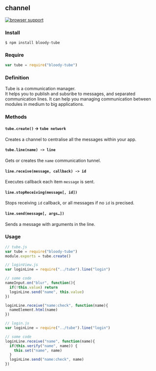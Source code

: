 ## channel

[![browser support](https://ci.testling.com/bloodyowl/tube.png)](https://ci.testling.com/bloodyowl/tube)

### Install 

```
$ npm install bloody-tube
```

### Require

```javascript
var tube = require("bloody-tube")
```

### Definition 

Tube is a communication manager.  
It helps you to publish and subsribe to messages, and separated communication lines. 
It can help you managing communication between modules in medium to big applications. 

### Methods

#### `tube.create()` -> `tube network`

Creates a channel to centralise all the messages within your app. 

#### `tube.line(name) -> line` 

Gets or creates the `name` communication tunnel. 

#### `line.receive(message, callback) -> id`

Executes callback each item `message` is sent. 

#### `line.stopReceiving(message[, id])`

Stops receiving `id` callback, or all messages if no `id` is precised. 

#### `line.send(message[, args…])`

Sends a message with arguments in the line. 

### Usage

```javascript
// tube.js
var tube = require("bloody-tube")
module.exports = tube.create()
```

```javascript
// loginView.js
var loginLine = require("../tube").line("login")

// some code
nameInput.on("blur", function(){
  if(!this.value) return
  loginLine.send("name", this.value)
})

loginLine.receive("name:check", function(name){
  nameElement.html(name)
})
```

```javascript
// login.js
var loginLine = require("../tube").line("login")

// some code
loginLine.receive("name", function(name){
  if(this.verify("name", name)) {
    this.set("name", name)
  }
  loginLine.send("name:check", name)
})
```
